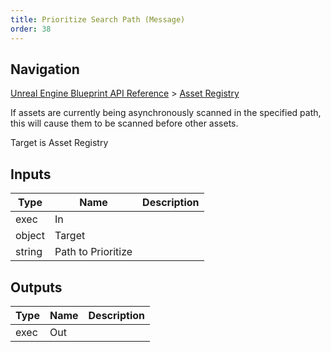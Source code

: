 ```yaml
---
title: Prioritize Search Path (Message)
order: 38
---
```

## Navigation

[Unreal Engine Blueprint API Reference](https://dev.epicgames.com/documentation/en-us/unreal-engine/BlueprintAPI) > [Asset Registry](https://dev.epicgames.com/documentation/en-us/unreal-engine/BlueprintAPI/AssetRegistry)

If assets are currently being asynchronously scanned in the specified path, this will cause them to be scanned before other assets.

Target is Asset Registry

## Inputs

| Type | Name | Description |
| --- | --- | --- |
| exec | In |  |
| object | Target |  |
| string | Path to Prioritize |  |

## Outputs

| Type | Name | Description |
| --- | --- | --- |
| exec | Out |  |
